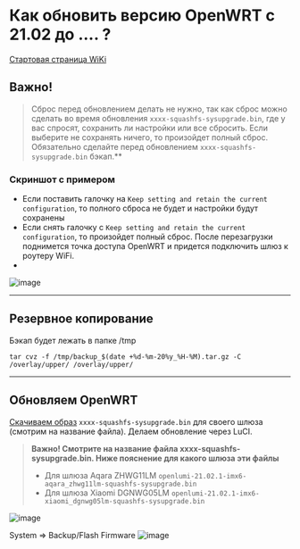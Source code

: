 # Как обновить версию OpenWRT с 21.02 до .... ?

[Стартовая страница WiKi](https://github.com/DivanX10/wiki#readme)

## Важно! 
> Сброс перед обновлением делать не нужно, так как сброс можно сделать во время обновления `xxxx-squashfs-sysupgrade.bin`, где у вас спросят, сохранить ли настройки или все сбросить. Если выберите не сохранять ничего, то произойдет полный сброс. Обязательно сделайте перед обновлением `xxxx-squashfs-sysupgrade.bin` бэкап.**

### Скриншот с примером
* Если поставить галочку на `Keep setting and retain the current configuration`, то полного сброса не будет и настройки будут сохранены
* Если снять галочку с `Keep setting and retain the current configuration`, то произойдет полный сброс. После перезагрузки поднимется точка доступа OpenWRT и придется подключить шлюз к роутеру WiFi.
* 
![image](https://user-images.githubusercontent.com/64090632/143297606-2300d6d0-8816-4c22-a5d5-9ffad7f5ba04.png)


***
## Резервное копирование

Бэкап будет лежать в папке /tmp
```
tar cvz -f /tmp/backup_$(date +%d-%m-20%y_%H-%M).tar.gz -C /overlay/upper/ /overlay/upper/

```

***

## Обновляем OpenWRT
[Скачиваем образ](https://openlumi.github.io/releases/21.02.1/targets/imx6/generic/) `xxxx-squashfs-sysupgrade.bin` для своего шлюза (смотрим на название файла). Делаем обновление через LuCI. 

> **Важно! Смотрите на название файла xxxx-squashfs-sysupgrade.bin. Ниже пояснение для какого шлюза эти файлы**
> * Для шлюза Aqara ZHWG11LM 
> `openlumi-21.02.1-imx6-aqara_zhwg11lm-squashfs-sysupgrade.bin`
> * Для шлюза Xiaomi DGNWG05LM 
> `openlumi-21.02.1-imx6-xiaomi_dgnwg05lm-squashfs-sysupgrade.bin`

![image](https://user-images.githubusercontent.com/64090632/143297630-1f609a42-651f-46d2-abf6-a56e3456545c.png)


System => Backup/Flash Firmware
![image](https://user-images.githubusercontent.com/64090632/141359903-58c2f4ac-5078-4927-86e1-619a49d883fd.png)
